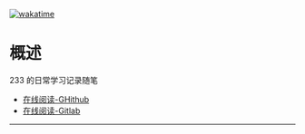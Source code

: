 [![wakatime](https://wakatime.com/badge/github/Ayusummer/DailyNotes.svg)](https://wakatime.com/badge/github/Ayusummer/DailyNotes)

# 概述

233 的日常学习记录随笔

- [在线阅读-GHithub](https://ayusummer.github.io/DailyNotes/)
- [在线阅读-Gitlab](https://ayusummer233.gitlab.io/dailynotesbackup/)

---
